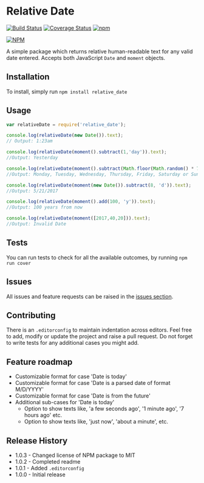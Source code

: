 # Relative Date

[![Build Status](https://travis-ci.org/samrith-s/relative_date.svg?branch=master)](https://travis-ci.org/samrith-s/relative_date) [![Coverage Status](https://coveralls.io/repos/github/samrith-s/relative_date/badge.svg)](https://coveralls.io/github/samrith-s/relative_date) [![npm](https://img.shields.io/npm/v/npm.svg)]()

[![NPM](https://nodei.co/npm/relative_date.png?downloads=true&downloadRank=true&stars=true)](https://nodei.co/npm/relative_date/)

A simple package which returns relative human-readable text for any valid date entered. Accepts both JavaScript `Date` and `moment` objects.

## Installation

To install, simply run `npm install relative_date`

## Usage

```javascript
var relativeDate = require('relative_date');

console.log(relativeDate(new Date()).text);
// Output: 1:23am

console.log(relativeDate(moment().subtract(1,'day')).text);
//Output: Yesterday

console.log(relativeDate(moment().subtract(Math.floor(Math.random() * 7) + 1, 'd')).text);
//Output: Monday, Tuesday, Wednesday, Thursday, Friday, Saturday or Sunday

console.log(relativeDate(moment(new Date()).subtract(8, 'd')).text);
//Output: 5/21/2017

console.log(relativeDate(moment().add(100, 'y')).text);
//Output: 100 years from now

console.log(relativeDate(moment([2017,40,20])).text);
//Output: Invalid Date
```

## Tests
You can run tests to check for all the available outcomes, by running `npm run cover`

## Issues
All issues and feature requests can be raised in the [issues section](https://github.com/samrith-s/relative_date/issues).

## Contributing
There is an `.editorconfig` to maintain indentation across editors. Feel free to add, modify or update the project and raise a pull request. Do not forget to write tests for any additional cases you might add.

## Feature roadmap
- Customizable format for case 'Date is today'
- Customizable format for case 'Date is a parsed date of format M/D/YYYY'
- Customizable format for case 'Date is from the future'
- Additional sub-cases for 'Date is today'
    - Option to show texts like, 'a few seconds ago', '1 minute ago', '7 hours ago' etc.
    - Option to show texts like, 'just now', 'about a minute', etc.

## Release History
- 1.0.3 - Changed license of NPM package to MIT
- 1.0.2 - Completed readme
- 1.0.1 - Added `.editorconfig`
- 1.0.0 - Initial release
